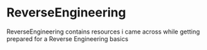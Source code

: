 # ReverseEngineering
ReverseEngineering contains resources i came across while getting prepared for a Reverse Engineering basics 
